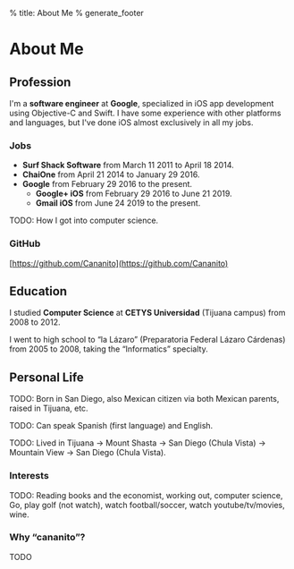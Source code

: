 % title: About Me
% generate_footer

# About Me

## Profession

I'm a **software engineer** at **Google**, specialized in iOS app development using Objective-C and Swift. I have some experience with other platforms and languages, but I've done iOS almost exclusively in all my jobs.

### Jobs

* **Surf Shack Software** from March 11 2011 to April 18 2014.
* **ChaiOne** from April 21 2014 to January 29 2016.
* **Google** from February 29 2016 to the present.
    * **Google+ iOS** from February 29 2016 to June 21 2019.
    * **Gmail iOS** from June 24 2019 to the present.

TODO: How I got into computer science.

### GitHub

[https://github.com/Cananito](https://github.com/Cananito)

## Education

I studied **Computer Science** at **CETYS Universidad** (Tijuana campus) from 2008 to 2012.

I went to high school to “la Lázaro” (Preparatoria Federal Lázaro Cárdenas) from 2005 to 2008, taking the “Informatics” specialty.

## Personal Life

TODO: Born in San Diego, also Mexican citizen via both Mexican parents, raised in Tijuana, etc.

TODO: Can speak Spanish (first language) and English.

TODO: Lived in Tijuana -> Mount Shasta -> San Diego (Chula Vista) -> Mountain View -> San Diego (Chula Vista).

### Interests

TODO: Reading books and the economist, working out, computer science, Go, play golf (not watch), watch football/soccer, watch youtube/tv/movies, wine.

### Why “cananito”?

TODO

